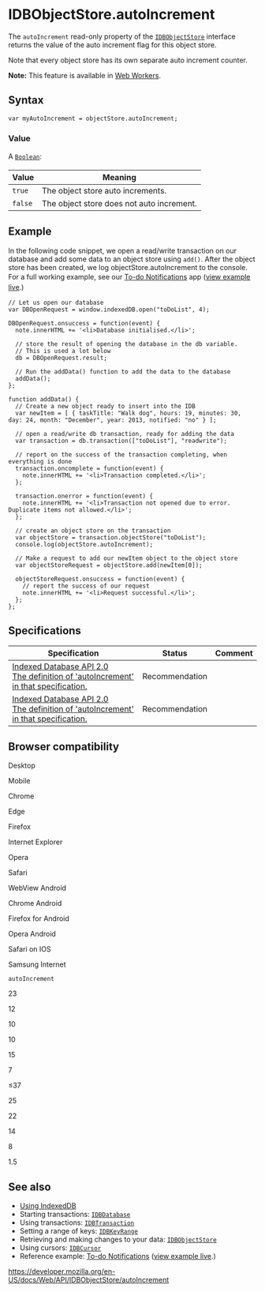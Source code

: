 IDBObjectStore.autoIncrement
============================

The `autoIncrement` read-only property of the [`IDBObjectStore`](../idbobjectstore) interface returns the value of the auto increment flag for this object store.

Note that every object store has its own separate auto increment counter.

**Note:** This feature is available in [Web Workers](../web_workers_api).

Syntax
------

    var myAutoIncrement = objectStore.autoIncrement;

### Value

<span style="line-height: 1.5;">A [`Boolean`](https://developer.mozilla.org/en-US/docs/Web/JavaScript/Reference/Global_Objects/Boolean):</span>

<table><thead><tr class="header"><th>Value</th><th>Meaning</th></tr></thead><tbody><tr class="odd"><td><code>true</code></td><td>The object store auto increments.</td></tr><tr class="even"><td><code>false</code></td><td>The object store does not auto increment.<br />
</td></tr></tbody></table>

Example
-------

In the following code snippet, we open a read/write transaction on our database and add some data to an object store using `add()`. After the object store has been created, we log objectStore.autoIncrement to the console. <span style="line-height: 1.5;">For a full working example, see our </span>[To-do Notifications](https://github.com/mdn/to-do-notifications/)<span style="line-height: 1.5;"> app (</span>[view example live](https://mdn.github.io/to-do-notifications/)<span style="line-height: 1.5;">.)</span>

    // Let us open our database
    var DBOpenRequest = window.indexedDB.open("toDoList", 4);

    DBOpenRequest.onsuccess = function(event) {
      note.innerHTML += '<li>Database initialised.</li>';

      // store the result of opening the database in the db variable.
      // This is used a lot below
      db = DBOpenRequest.result;

      // Run the addData() function to add the data to the database
      addData();
    };

    function addData() {
      // Create a new object ready to insert into the IDB
      var newItem = [ { taskTitle: "Walk dog", hours: 19, minutes: 30, day: 24, month: "December", year: 2013, notified: "no" } ];

      // open a read/write db transaction, ready for adding the data
      var transaction = db.transaction(["toDoList"], "readwrite");

      // report on the success of the transaction completing, when everything is done
      transaction.oncomplete = function(event) {
        note.innerHTML += '<li>Transaction completed.</li>';
      };

      transaction.onerror = function(event) {
        note.innerHTML += '<li>Transaction not opened due to error. Duplicate items not allowed.</li>';
      };

      // create an object store on the transaction
      var objectStore = transaction.objectStore("toDoList");
      console.log(objectStore.autoIncrement);

      // Make a request to add our newItem object to the object store
      var objectStoreRequest = objectStore.add(newItem[0]);

      objectStoreRequest.onsuccess = function(event) {
        // report the success of our request
        note.innerHTML += '<li>Request successful.</li>';
      };
    };

Specifications
--------------

<table><thead><tr class="header"><th>Specification</th><th>Status</th><th>Comment</th></tr></thead><tbody><tr class="odd"><td><a href="https://www.w3.org/TR/IndexedDB/#dom-idbobjectstore-autoincrement">Indexed Database API 2.0<br />
<span class="small">The definition of 'autoIncrement' in that specification.</span></a></td><td><span class="spec-rec">Recommendation</span></td><td></td></tr><tr class="even"><td><a href="https://www.w3.org/TR/IndexedDB/#dom-idbobjectstore-autoincrement">Indexed Database API 2.0<br />
<span class="small">The definition of 'autoIncrement' in that specification.</span></a></td><td><span class="spec-rec">Recommendation</span></td><td></td></tr></tbody></table>

Browser compatibility
---------------------

Desktop

Mobile

Chrome

Edge

Firefox

Internet Explorer

Opera

Safari

WebView Android

Chrome Android

Firefox for Android

Opera Android

Safari on IOS

Samsung Internet

`autoIncrement`

23

12

10

10

15

7

≤37

25

22

14

8

1.5

See also
--------

-   [Using IndexedDB](../indexeddb_api/using_indexeddb)
-   Starting transactions: [`IDBDatabase`](../idbdatabase)
-   Using transactions: [`IDBTransaction`](../idbtransaction)
-   Setting a range of keys: [`IDBKeyRange`](../idbkeyrange)
-   Retrieving and making changes to your data: [`IDBObjectStore`](../idbobjectstore)
-   Using cursors: [`IDBCursor`](../idbcursor)
-   Reference example: [To-do Notifications](https://github.com/mdn/to-do-notifications/tree/gh-pages) ([view example live](https://mdn.github.io/to-do-notifications/).)

<a href="https://developer.mozilla.org/en-US/docs/Web/API/IDBObjectStore/autoIncrement" class="_attribution-link">https://developer.mozilla.org/en-US/docs/Web/API/IDBObjectStore/autoIncrement</a>
